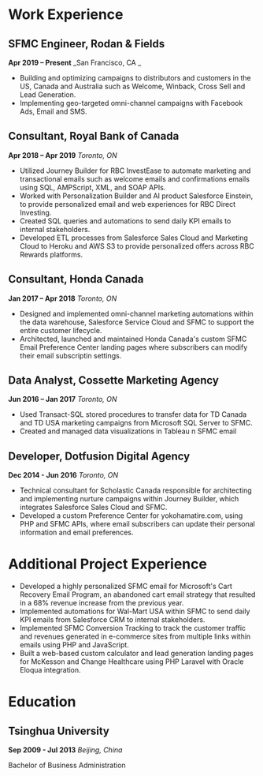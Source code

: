 # Work Experience

## SFMC Engineer, Rodan &amp; Fields
**Apr 2019 – Present**
_San Francisco, CA _
- Building and optimizing campaigns to distributors and customers in the US, Canada and Australia such as Welcome, Winback, Cross Sell and Lead Generation.
- Implementing geo-targeted omni-channel campaigns with Facebook Ads, Email and SMS. 

## Consultant, Royal Bank of Canada
**Apr 2018 – Apr 2019**
_Toronto, ON_

- Utilized Journey Builder for RBC InvestEase to automate marketing and transactional emails such as welcome emails and confirmations emails using SQL, AMPScript, XML, and SOAP APIs.
- Worked with Personalization Builder and AI product Salesforce Einstein, to provide personalized email and web experiences for RBC Direct Investing.
- Created SQL queries and automations to send daily KPI emails to internal stakeholders.
- Developed ETL processes from Salesforce Sales Cloud and Marketing Cloud to Heroku and AWS S3 to provide personalized offers across RBC Rewards platforms.

## Consultant, Honda Canada
**Jan 2017 – Apr 2018**
_Toronto, ON_

- Designed and implemented omni-channel marketing automations within the data warehouse, Salesforce Service Cloud and SFMC to support the entire customer lifecycle.
- Architected, launched and maintained Honda Canada&#39;s custom SFMC Email Preference Center landing pages where subscribers can modify their email subscriptin settings.

## Data Analyst, Cossette Marketing Agency
**Jun 2016 – Jan 2017**
_Toronto, ON_

- Used Transact-SQL stored procedures to transfer data for TD Canada and TD USA marketing campaigns from Microsoft SQL Server to SFMC.
- Created and managed data visualizations in Tableau n SFMC email

## Developer, Dotfusion Digital Agency
**Dec 2014 - Jun 2016**
_Toronto, ON_

- Technical consultant for Scholastic Canada responsible for architecting and implementing nurture campaigns within Journey Builder, which integrates Salesforce Sales Cloud and SFMC.
- Developed a custom Preference Center for yokohamatire.com, using PHP and SFMC APIs, where email subscribers can update their personal information and email preferences.

# Additional Project Experience

- Developed a highly personalized SFMC email for Microsoft&#39;s Cart Recovery Email Program, an abandoned cart email strategy that resulted in a 68% revenue increase from the previous year.
- Implemented automations for Wal-Mart USA within SFMC to send daily KPI emails from Salesforce CRM to internal stakeholders.
- Implemented SFMC Conversion Tracking to track the customer traffic and revenues generated in e-commerce sites from multiple links within emails using PHP and JavaScript.
- Built a web-based custom calculator and lead generation landing pages for McKesson and Change Healthcare using PHP Laravel with Oracle Eloqua integration.

# Education

## Tsinghua University
**Sep 2009 - Jul 2013**
_Beijing, China_

Bachelor of Business Administration
